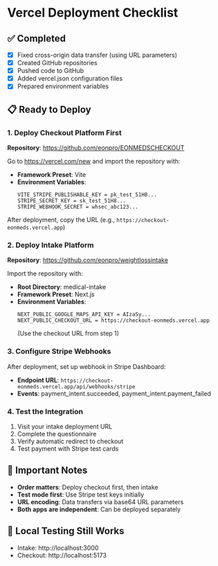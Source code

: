 # Vercel Deployment Checklist

## ✅ Completed
- [x] Fixed cross-origin data transfer (using URL parameters)
- [x] Created GitHub repositories
- [x] Pushed code to GitHub
- [x] Added vercel.json configuration files
- [x] Prepared environment variables

## 📋 Ready to Deploy

### 1. Deploy Checkout Platform First
**Repository**: https://github.com/eonpro/EONMEDSCHECKOUT

Go to https://vercel.com/new and import the repository with:
- **Framework Preset**: Vite
- **Environment Variables**:
  ```
  VITE_STRIPE_PUBLISHABLE_KEY = pk_test_51H8...
  STRIPE_SECRET_KEY = sk_test_51H8...
  STRIPE_WEBHOOK_SECRET = whsec_abc123...
  ```

After deployment, copy the URL (e.g., `https://checkout-eonmeds.vercel.app`)

### 2. Deploy Intake Platform
**Repository**: https://github.com/eonpro/weightlossintake

Import the repository with:
- **Root Directory**: medical-intake
- **Framework Preset**: Next.js
- **Environment Variables**:
  ```
  NEXT_PUBLIC_GOOGLE_MAPS_API_KEY = AIzaSy...
  NEXT_PUBLIC_CHECKOUT_URL = https://checkout-eonmeds.vercel.app
  ```
  (Use the checkout URL from step 1)

### 3. Configure Stripe Webhooks
After deployment, set up webhook in Stripe Dashboard:
- **Endpoint URL**: `https://checkout-eonmeds.vercel.app/api/webhooks/stripe`
- **Events**: payment_intent.succeeded, payment_intent.payment_failed

### 4. Test the Integration
1. Visit your intake deployment URL
2. Complete the questionnaire
3. Verify automatic redirect to checkout
4. Test payment with Stripe test cards

## 🔑 Important Notes

- **Order matters**: Deploy checkout first, then intake
- **Test mode first**: Use Stripe test keys initially
- **URL encoding**: Data transfers via base64 URL parameters
- **Both apps are independent**: Can be deployed separately

## 📱 Local Testing Still Works
- Intake: http://localhost:3000
- Checkout: http://localhost:5173
